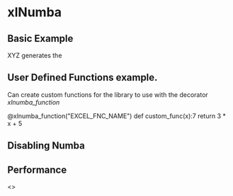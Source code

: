 # xlNumba


## Basic Example
XYZ generates the 

## User Defined Functions example.

Can create custom functions for the library to use with the decorator *xlnumba_function*


@xlnumba_function("EXCEL_FNC_NAME")
def custom_func(x):7
    return 3 * x + 5


## Disabling Numba

## Performance
<<table goes here>>



